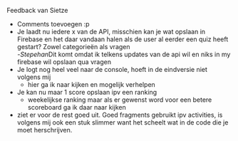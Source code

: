 Feedback van Sietze
- Comments toevoegen :p
- Je laadt nu iedere x van de API, misschien kan je wat opslaan in Firebase en het daar vandaan halen als de user al eerder een quiz heeft gestart? Zowel categorieën als vragen  
  -*Stepehan*Dit komt omdat ik telkens updates van de api wil en niks in my firebase wil opslaan qua vragen
- Je logt nog heel veel naar de console, hoeft in de eindversie niet volgens mij
  - hier ga ik naar kijken en mogelijk verhelpen
- Je kan nu maar 1 score opslaan ipv een ranking
  - weekelijkse ranking maar als er gewenst word voor een betere scoreboard ga ik daar naar kijken
- ziet er voor de rest goed uit. Goed fragments gebruikt ipv activities, is volgens mij ook een stuk slimmer want het scheelt wat in de code die je moet herschrijven.

